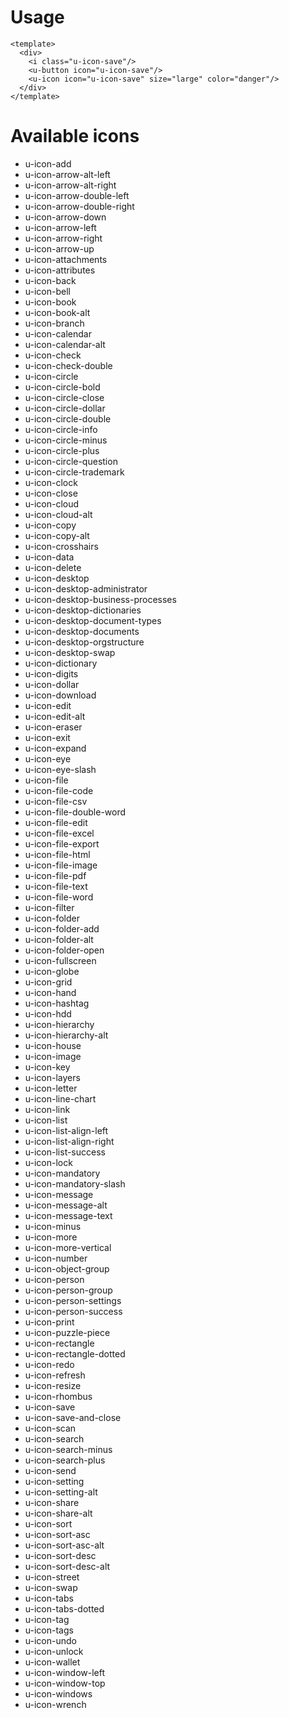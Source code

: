 # Usage

```vue
<template>
  <div>
    <i class="u-icon-save"/>
    <u-button icon="u-icon-save"/>
    <u-icon icon="u-icon-save" size="large" color="danger"/>
  </div>
</template>
```

# Available icons
 - u-icon-add
 - u-icon-arrow-alt-left
 - u-icon-arrow-alt-right
 - u-icon-arrow-double-left
 - u-icon-arrow-double-right
 - u-icon-arrow-down
 - u-icon-arrow-left
 - u-icon-arrow-right
 - u-icon-arrow-up
 - u-icon-attachments
 - u-icon-attributes
 - u-icon-back
 - u-icon-bell
 - u-icon-book
 - u-icon-book-alt
 - u-icon-branch
 - u-icon-calendar
 - u-icon-calendar-alt
 - u-icon-check
 - u-icon-check-double
 - u-icon-circle
 - u-icon-circle-bold
 - u-icon-circle-close
 - u-icon-circle-dollar
 - u-icon-circle-double
 - u-icon-circle-info
 - u-icon-circle-minus
 - u-icon-circle-plus
 - u-icon-circle-question
 - u-icon-circle-trademark
 - u-icon-clock
 - u-icon-close
 - u-icon-cloud
 - u-icon-cloud-alt
 - u-icon-copy
 - u-icon-copy-alt
 - u-icon-crosshairs
 - u-icon-data
 - u-icon-delete
 - u-icon-desktop
 - u-icon-desktop-administrator
 - u-icon-desktop-business-processes
 - u-icon-desktop-dictionaries
 - u-icon-desktop-document-types
 - u-icon-desktop-documents
 - u-icon-desktop-orgstructure
 - u-icon-desktop-swap
 - u-icon-dictionary
 - u-icon-digits
 - u-icon-dollar
 - u-icon-download
 - u-icon-edit
 - u-icon-edit-alt
 - u-icon-eraser
 - u-icon-exit
 - u-icon-expand
 - u-icon-eye
 - u-icon-eye-slash
 - u-icon-file
 - u-icon-file-code
 - u-icon-file-csv
 - u-icon-file-double-word
 - u-icon-file-edit
 - u-icon-file-excel
 - u-icon-file-export
 - u-icon-file-html
 - u-icon-file-image
 - u-icon-file-pdf
 - u-icon-file-text
 - u-icon-file-word
 - u-icon-filter
 - u-icon-folder
 - u-icon-folder-add
 - u-icon-folder-alt
 - u-icon-folder-open
 - u-icon-fullscreen
 - u-icon-globe
 - u-icon-grid
 - u-icon-hand
 - u-icon-hashtag
 - u-icon-hdd
 - u-icon-hierarchy
 - u-icon-hierarchy-alt
 - u-icon-house
 - u-icon-image
 - u-icon-key
 - u-icon-layers
 - u-icon-letter
 - u-icon-line-chart
 - u-icon-link
 - u-icon-list
 - u-icon-list-align-left
 - u-icon-list-align-right
 - u-icon-list-success
 - u-icon-lock
 - u-icon-mandatory
 - u-icon-mandatory-slash
 - u-icon-message
 - u-icon-message-alt
 - u-icon-message-text
 - u-icon-minus
 - u-icon-more
 - u-icon-more-vertical
 - u-icon-number
 - u-icon-object-group
 - u-icon-person
 - u-icon-person-group
 - u-icon-person-settings
 - u-icon-person-success
 - u-icon-print
 - u-icon-puzzle-piece
 - u-icon-rectangle
 - u-icon-rectangle-dotted
 - u-icon-redo
 - u-icon-refresh
 - u-icon-resize
 - u-icon-rhombus
 - u-icon-save
 - u-icon-save-and-close
 - u-icon-scan
 - u-icon-search
 - u-icon-search-minus
 - u-icon-search-plus
 - u-icon-send
 - u-icon-setting
 - u-icon-setting-alt
 - u-icon-share
 - u-icon-share-alt
 - u-icon-sort
 - u-icon-sort-asc
 - u-icon-sort-asc-alt
 - u-icon-sort-desc
 - u-icon-sort-desc-alt
 - u-icon-street
 - u-icon-swap
 - u-icon-tabs
 - u-icon-tabs-dotted
 - u-icon-tag
 - u-icon-tags
 - u-icon-undo
 - u-icon-unlock
 - u-icon-wallet
 - u-icon-window-left
 - u-icon-window-top
 - u-icon-windows
 - u-icon-wrench
